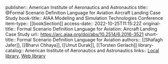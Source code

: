 publisher:: American Institute of Aeronautics and Astronautics
title:: @Formal Scenario Definition Language for Aviation Aircraft Landing Case Study
book-title:: AIAA Modeling and Simulation Technologies Conference
item-type:: [[bookSection]]
access-date:: 2022-10-25T11:15:22Z
original-title:: Formal Scenario Definition Language for Aviation: Aircraft Landing Case Study
url:: https://arc.aiaa.org/doi/abs/10.2514/6.2016-3521
short-title:: Formal Scenario Definition Language for Aviation
authors:: [[Shafagh Jafer]], [[Bharvi Chhaya]], [[Umut Durak]], [[Torsten Gerlach]]
library-catalog:: American Institute of Aeronautics and Astronautics
links:: [Local library](zotero://select/library/items/MCN7TXPN), [Web library](https://www.zotero.org/users/6520516/items/MCN7TXPN)

